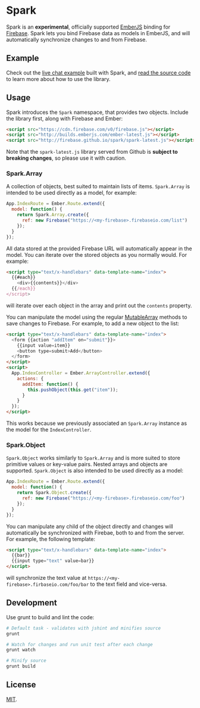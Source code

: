 Spark
=====
Spark is an **experimental**, officially supported [EmberJS](http://emberjs.com/)
binding for [Firebase](http://www.firebase.com/?utm_medium=web&utm_source=spark).
Spark lets you bind Firebase data as models in EmberJS, and will automatically
synchronize changes to and from Firebase.

Example
-------
Check out the [live chat example](http://firebase.github.io/spark/examples/chat)
built with Spark, and
[read the source code](https://github.com/firebase/spark/blob/gh-pages/examples/chat/app.js)
to learn more about how to use the library.

Usage
-----
Spark introduces the `Spark` namespace, that provides two objects. Include
the library first, along with Firebase and Ember:

```html
<script src="https://cdn.firebase.com/v0/firebase.js"></script>
<script src="http://builds.emberjs.com/ember-latest.js"></script>
<script src="http://firebase.github.io/spark/spark-latest.js"></script>
```

Note that the `spark-latest.js` library served from Github is **subject to
breaking changes**, so please use it with caution.

### Spark.Array

A collection of objects, best suited to maintain lists of items. `Spark.Array`
is intended to be used directly as a model, for example:

```js
App.IndexRoute = Ember.Route.extend({
  model: function() {
    return Spark.Array.create({
      ref: new Firebase("https://<my-firebase>.firebaseio.com/list")
    });
  }
});
```

All data stored at the provided Firebase URL will automatically appear in
the model. You can iterate over the stored objects as you normally would.
For example:

```html
<script type="text/x-handlebars" data-template-name="index">
  {{#each}}
    <div>{{contents}}</div>
  {{/each}}
</script>
```
will iterate over each object in the array and print out the `contents`
property.

You can manipulate the model using the regular
[MutableArray](http://emberjs.com/api/classes/Ember.MutableArray.html) methods
to save changes to Firebase. For example, to add a new object to the list:

```html
<script type="text/x-handlebars" data-template-name="index">
  <form {{action "addItem" on="submit"}}>
    {{input value=item}}
    <button type=submit>Add</button>
  </form>
</script>
<script>
  App.IndexController = Ember.ArrayController.extend({
    actions: {
      addItem: function() {
        this.pushObject(this.get("item"));
      }
    }
  });
</script>
```

This works because we previously associated an `Spark.Array` instance as the model
for the `IndexController`.

### Spark.Object

`Spark.Object` works similarly to `Spark.Array` and is more suited to store primitive
values or key-value pairs. Nested arrays and objects are supported. `Spark.Object`
is also intended to be used directly as a model:

```js
App.IndexRoute = Ember.Route.extend({
  model: function() {
    return Spark.Object.create({
      ref: new Firebase("https://<my-firebase>.firebaseio.com/foo")
    });
  }
});
```

You can manipulate any child of the object directly and changes will
automatically be synchronized with Firebae, both to and from the server.
For example, the following template:

```html
<script type="text/x-handlebars" data-template-name="index">
  {{bar}}
  {{input type="text" value=bar}}
</script>
```

will synchronize the text value at `https://<my-firebase>.firbaseio.com/foo/bar`
to the text field and vice-versa.

Development
-----------
Use grunt to build and lint the code:

```bash
# Default task - validates with jshint and minifies source
grunt

# Watch for changes and run unit test after each change
grunt watch

# Minify source
grunt build
```

License
-------
[MIT](http://firebase.mit-license.org).
